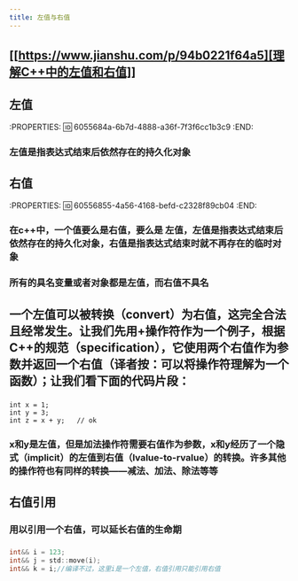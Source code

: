 ```yaml
---
title: 左值与右值
---
```


## [[https://www.jianshu.com/p/94b0221f64a5][理解C++中的左值和右值]]
## 左值
:PROPERTIES:
:id: 6055684a-6b7d-4888-a36f-7f3f6cc1b3c9
:END:
### 左值是指表达式结束后依然存在的持久化对象
## 右值
:PROPERTIES:
:id: 60556855-4a56-4168-befd-c2328f89cb04
:END:
### 在c++中，一个值要么是右值，要么是 左值，左值是指表达式结束后依然存在的持久化对象，右值是指**表达式结束时就不再存在的临时对象**
### 所有的具名变量或者对象都是左值，而右值不具名
## 一个左值可以被转换（convert）为右值，这完全合法且经常发生。让我们先用+操作符作为一个例子，根据C++的规范（specification），它使用两个右值作为参数并返回一个右值（译者按：可以将操作符理解为一个函数）；让我们看下面的代码片段：
### 
```
int x = 1;
int y = 3;
int z = x + y;   // ok
```
### x和y是左值，但是加法操作符需要右值作为参数，x和y经历了一个隐式（implicit）的左值到右值（lvalue-to-rvalue）的转换。许多其他的操作符也有同样的转换——减法、加法、除法等等
## 右值引用
### 用以引用一个右值，可以延长右值的生命期
### 
``` C
int&& i = 123;
int&& j = std::move(i);
int&& k = i;//编译不过，这里i是一个左值，右值引用只能引用右值


```
###
